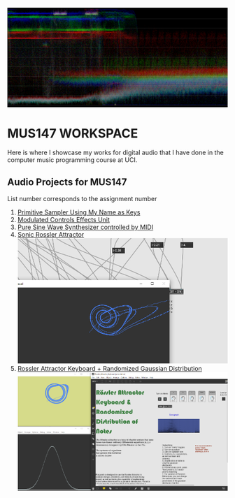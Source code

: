 ![Image](https://github.com/8ball55/digital-audio/blob/gh-pages/sqdgfrtu.PNG?raw=true)

# MUS147 WORKSPACE

Here is where I showcase my works for digital audio that I have done in the computer music programming course at UCI.

## Audio Projects for MUS147

List number corresponds to the assignment number

1. [Primitive Sampler Using My Name as Keys](https://drive.google.com/drive/folders/1W2wzaGslHM4pC3TvZFuXJVyvBTnKLqvf)
2. [Modulated Controls Effects Unit](https://drive.google.com/drive/folders/1k_BVvDLpl5A08NUDLfyOBWR4EjfRkdfA)
3. [Pure Sine Wave Synthesizer controlled by MIDI](https://drive.google.com/drive/folders/1t65pnmKhLaf2NL7DoW9foFdTSZAxkvkE)
4. [Sonic Rossler Attractor](https://drive.google.com/drive/folders/1C0R1puJWYCO5yEpFiUdXwkaV81H2koGg) 
![Image](https://github.com/8ball55/digital-audio/blob/gh-pages/ross_attract.PNG?raw=true)
5. [Rossler Attractor Keyboard + Randomized Gaussian Distribution](https://github.com/8ball55/digital-audio/blob/gh-pages/Rossler_Attractor_Keyboard.zip) 
![Image](https://github.com/8ball55/digital-audio/blob/gh-pages/Rossler_Keyboard.PNG?raw=true)
